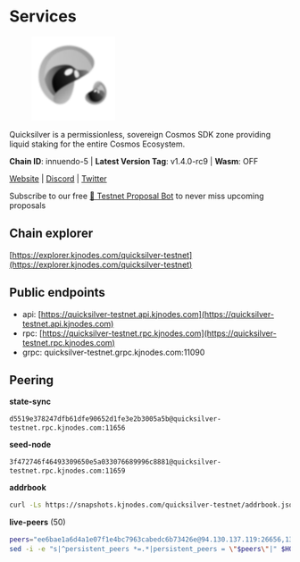 # Services

<figure><img src="https://raw.githubusercontent.com/kj89/cosmos-images/main/logos/quicksilver.png" width="150" alt=""><figcaption></figcaption></figure>

Quicksilver is a permissionless, sovereign Cosmos SDK zone providing liquid staking for the entire Cosmos Ecosystem.

**Chain ID**: innuendo-5 | **Latest Version Tag**: v1.4.0-rc9 | **Wasm**: OFF

[Website](https://quicksilver.zone) | [Discord](https://discord.gg/quicksilverprotocol) | [Twitter](https://twitter.com/quicksilverzone)



Subscribe to our free [🤖 Testnet Proposal Bot](https://t.me/kjnodes_testnet_proposal_bot) to never miss upcoming proposals


## Chain explorer
[https://explorer.kjnodes.com/quicksilver-testnet](https://explorer.kjnodes.com/quicksilver-testnet)

## Public endpoints

* api: [https://quicksilver-testnet.api.kjnodes.com](https://quicksilver-testnet.api.kjnodes.com)
* rpc: [https://quicksilver-testnet.rpc.kjnodes.com](https://quicksilver-testnet.rpc.kjnodes.com)
* grpc: quicksilver-testnet.grpc.kjnodes.com:11090

## Peering

**state-sync**

```text
d5519e378247dfb61dfe90652d1fe3e2b3005a5b@quicksilver-testnet.rpc.kjnodes.com:11656
```

**seed-node**

```text
3f472746f46493309650e5a033076689996c8881@quicksilver-testnet.rpc.kjnodes.com:11659
```

**addrbook**
```bash
curl -Ls https://snapshots.kjnodes.com/quicksilver-testnet/addrbook.json > $HOME/.quicksilverd/config/addrbook.json
```

**live-peers** (50)
```bash
peers="ee6bae1a6d4a1e07f1e4bc7963cabedc6b73426e@94.130.137.119:26656,13564ca7ffcc8fa6bcc6d405c96fe8c724ec17da@88.99.213.25:11656,9434d151be05e013cb0f20d27b699c8272ec4c89@65.109.82.111:29656,e25a748120c9608c1d2a70fafa75178d862b3463@178.18.254.211:10656,796e72ffc343c187cd5e8397c0c09c0671d228e0@185.16.39.51:26656,bdb93c655989b2c1882339fabb013317066dda56@95.214.52.138:26676,5c2a752c9b1952dbed075c56c600c3a79b58c395@95.214.55.232:27026,46f97e49a49694aead28c27be2c19300f509e273@65.108.129.94:26656,e0f0703e9ce343c46e0ec01b19216715e817b358@65.109.85.170:28656,8099f8a7c95c1676982e1a23e8452f2b10b07415@65.108.78.107:22656,3519e61e653db97f5d1c7f1bec9b0072bca4d5fe@144.76.45.59:16656,1c4274460224753e8080d0efd16c0ed88fe27fc0@51.195.145.103:26656,dc88be3a0075ce429a423237abe223a9528ce0df@65.108.204.119:31656,f0621c59ca7cfba98015ae2a47886fc3d9c0020c@94.130.132.227:2060,d5519e378247dfb61dfe90652d1fe3e2b3005a5b@65.109.68.190:11656,0551eaa0db7097274410ee27a71672817e314b83@167.235.245.191:26656,42f87cb55d5fdd222da28023613c66857398c4b8@5.22.223.252:26656,a49d8d304e96350272dca24934b8295bc81d75d2@23.227.200.10:26656,af8cfa944802a9bd510fc3407950a15e8be86c31@213.239.217.52:30656,97377c16946f8e1fa69e7c2c6b7feb32c2090f09@116.202.227.117:11656,a637b94cb989909cc182623748ef179b0659f148@65.109.23.114:11156,1452d484454c0f93ddf3cbf987ce1b9cadd8f23f@65.21.95.180:37656,a320bf1dd2c16b60c404ab00fb06604e9377290c@65.108.44.149:20656,b06ee574cf0b8641611c709a36b21c103d968c18@162.55.245.219:11656,0a3ac40a7a4ce35978c4da97be2eb6974bc3c58b@185.252.233.217:46656,df10d618cfc818e5943f5eefd81f4df265f8393e@207.180.243.64:11656,a37474c1f254cd4b16d924327a755c914e8e7d86@65.109.30.53:26656,d4d83e209a2b096859821228ea17475f9a487a48@23.88.0.170:15651,e6bf4eca6a11035c06be529cb8c3758c2c00908f@213.170.135.20:26656,be637bd74973424c825c14c99b71f652fbabb48e@65.21.123.172:22656,03332cdbc3d354846a18992effbb8c20aa28f52a@65.21.133.125:28656,a288baa951cbe92b253c01c3936d930af1d56424@5.161.142.236:26656,78acdbabc08231765444b3143a222d433a5157e1@142.132.205.94:15651,2be586e675b0f55c96905cc83496861c64112f44@65.108.99.224:56656,70c7663dba3b5181f1c3b8c92824dad070771ac6@217.13.223.167:56656,74abcb5243d4ffc43de6ad1a288d8e50adcd467e@65.109.80.176:20656,2096650d8586b858d3369205f3b46ac4c765bc8e@65.109.53.155:26656,9e0604571aa20314c2261d70b7d8823414702715@51.159.141.209:26656,78d271e4b4692ff1ee8490f3825a541558b31870@65.21.95.46:28656,8a7c6e39ada0957c42cd716cb449c7df99ec299a@195.3.221.13:56676,1bb8de1360e51ed35f7c9a39d4039bfc51900730@5.9.61.120:11656,87d4e2b90141d5d52ed04387db4a46408c3fd66c@35.228.160.230:26656,8ff8a186fe9cbc70d0f34891fa051f87e561a48b@158.160.0.93:26656,532625a997a6f891405202968607f72afe004f15@202.61.225.157:26666,9a60250367f370dc7395c7a5b0d503cec544188f@65.108.230.113:20026,c409d9297f85d1290b4d6b208a1e66015c51434d@5.161.145.173:26656,f6f1e4a0baf856ff7d7f6d12868a201282914314@65.109.89.5:26656,858ba6bc33a6d13fdd9ddad344d788dcf91cf565@142.132.151.99:15651,25b8b792bb14e8bfdcdfa163a14710d5645a4eba@148.251.91.77:20656,d0d0903d8c2f514c92284341d48aa422d4e37740@78.47.198.121:21026"
sed -i -e "s|^persistent_peers *=.*|persistent_peers = \"$peers\"|" $HOME/.quicksilverd/config/config.toml
```

